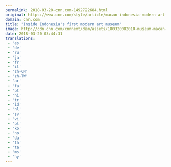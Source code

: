 ```yaml
---
permalink: 2018-03-20-cnn.com-1492722684.html
original: https://www.cnn.com/style/article/macan-indonesia-modern-art-museum/index.html
domain: cnn.com
title: "Inside Indonesia's first modern art museum"
image: http://cdn.cnn.com/cnnnext/dam/assets/180320082010-museum-macan-tease-1-super-tease.jpg
date: 2018-03-20 03:44:31
translations: 
 - 'es'
 - 'de'
 - 'ru'
 - 'ja'
 - 'fr'
 - 'it'
 - 'zh-CN'
 - 'zh-TW'
 - 'ar'
 - 'fa'
 - 'pt'
 - 'hi'
 - 'tr'
 - 'id'
 - 'nl'
 - 'sv'
 - 'vi'
 - 'pl'
 - 'ko'
 - 'no'
 - 'da'
 - 'th'
 - 'ta'
 - 'ms'
 - 'hy'
---
```


